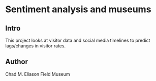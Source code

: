 # Sentiment analysis and museums

## Intro

This project looks at visitor data and social media timelines to predict lags/changes in visitor rates.

## Author

Chad M. Eliason
Field Museum